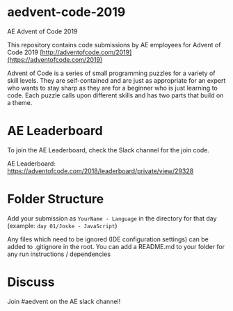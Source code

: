 # aedvent-code-2019
AE Advent of Code 2019

This repository contains code submissions by AE employees for Advent of Code 2019
[http://adventofcode.com/2019](https://adventofcode.com/2019)

Advent of Code is a series of small programming puzzles for a variety of skill levels. They are self-contained and are just as appropriate for an expert who wants to stay sharp as they are for a beginner who is just learning to code. Each puzzle calls upon different skills and has two parts that build on a theme.

# AE Leaderboard

To join the AE Leaderboard, check the Slack channel for the join code.

AE Leaderboard: https://adventofcode.com/2018/leaderboard/private/view/29328

# Folder Structure

Add your submission as `YourName - Language` in the directory for that day (example: `day 01/Joske - JavaScript`)

Any files which need to be ignored (IDE configuration settings) can be added to .gitignore in the root.
You can add a README.md to your folder for any run instructions / dependencies

# Discuss

Join #aedvent on the AE slack channel!
